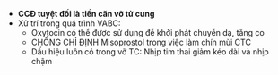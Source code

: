 - **CCĐ tuyệt đối là tiền căn vỡ tử cung**
- Xử trí trong quá trình VABC:
	- Oxytocin có thể được sử dụng để khởi phát chuyển dạ, tăng co
	- CHỐNG CHỈ ĐỊNH Misoprostol trong việc làm chín mùi CTC
	- Dấu hiệu luôn có trong vỡ TC: Nhịp tim thai giảm kéo dài và nhịp chậm